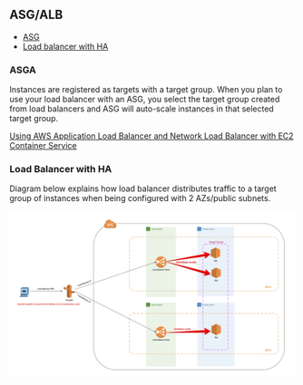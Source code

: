 ## ASG/ALB

- [ASG](#asg)
- [Load balancer with HA](#load-balancer-with-ha)

### ASGA
Instances are registered as targets with a target group. When you plan to use your load balancer with an ASG, you select the target group created from load balancers and
ASG will auto-scale instances in that selected target group.

[Using AWS Application Load Balancer and Network Load Balancer with EC2 Container Service](https://medium.com/containers-on-aws/using-aws-application-load-balancer-and-network-load-balancer-with-ec2-container-service-d0cb0b1d5ae5)

### Load Balancer with HA
Diagram below explains how load balancer distributes traffic to a target group of instances when being configured with 2 AZs/public subnets.

![lb-ha](./lb-vpc-2-tier.png)







